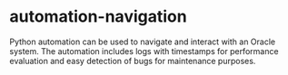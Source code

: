 # automation-navigation

Python automation can be used to navigate and interact with an Oracle system. 
The automation includes logs with timestamps for performance evaluation and easy detection of bugs for maintenance purposes.
